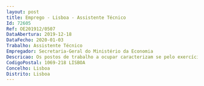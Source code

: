 ```yaml
--- 
layout: post
title: Emprego - Lisboa - Assistente Técnico
Id: 72605
Ref: OE201912/0507
DataAbertura: 2019-12-18
DataFecho: 2020-01-03
Trabalho: Assistente Técnico
Empregador: Secretaria-Geral do Ministério da Economia
Descricao: Os postos de trabalho a ocupar caracterizam se pelo exercício de funções na carreira e categoria de assistente técnico, para os serviços administrativos da Direção de Serviços de Documentação, Comunicação e Relações Públicas, compreendendo designadamente as atividades inerentes a A  Gestão do arquivo corrente (receção, análise, registo, encaminhamento interno e expedição de documentos).B  Apoio às atividades arquivísticas na Biblioteca e Arquivo Histórico (acolhimento e apoio aos leitores, descrição de documentação, substituição de suporte, higienização e acondicionamento de documentos).
CodigoPostal: 1069-218 LISBOA
Concelho: Lisboa
Distrito: Lisboa
--- 
```

